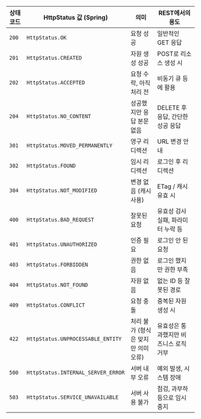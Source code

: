 | 상태 코드 | HttpStatus 값 (Spring)              | 의미                    | REST에서의 용도             |
| ----- | ---------------------------------- | --------------------- | ---------------------- |
| `200` | `HttpStatus.OK`                    | 요청 성공                 | 일반적인 GET 응답            |
| `201` | `HttpStatus.CREATED`               | 자원 생성 성공              | POST로 리소스 생성 시         |
| `202` | `HttpStatus.ACCEPTED`              | 요청 수락, 아직 처리 전        | 비동기 큐 등에 활용            |
| `204` | `HttpStatus.NO_CONTENT`            | 성공했지만 응답 본문 없음        | DELETE 후 응답, 간단한 성공 응답 |
| `301` | `HttpStatus.MOVED_PERMANENTLY`     | 영구 리디렉션               | URL 변경 안내              |
| `302` | `HttpStatus.FOUND`                 | 임시 리디렉션               | 로그인 후 리디렉션             |
| `304` | `HttpStatus.NOT_MODIFIED`          | 변경 없음 (캐시 사용)         | ETag / 캐시 유효 시         |
| `400` | `HttpStatus.BAD_REQUEST`           | 잘못된 요청                | 유효성 검사 실패, 파라미터 누락 등   |
| `401` | `HttpStatus.UNAUTHORIZED`          | 인증 필요                 | 로그인 안 된 요청             |
| `403` | `HttpStatus.FORBIDDEN`             | 권한 없음                 | 로그인 했지만 권한 부족          |
| `404` | `HttpStatus.NOT_FOUND`             | 자원 없음                 | 없는 ID 등 잘못된 경로         |
| `409` | `HttpStatus.CONFLICT`              | 요청 충돌                 | 중복된 자원 생성 시            |
| `422` | `HttpStatus.UNPROCESSABLE_ENTITY`  | 처리 불가 (형식은 맞지만 의미 오류) | 유효성은 통과했지만 비즈니스 로직 거부  |
| `500` | `HttpStatus.INTERNAL_SERVER_ERROR` | 서버 내부 오류              | 예외 발생, 시스템 장애          |
| `503` | `HttpStatus.SERVICE_UNAVAILABLE`   | 서버 사용 불가              | 점검, 과부하 등으로 임시 중지      |
